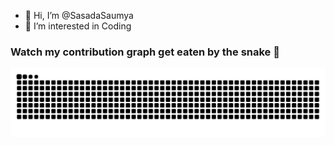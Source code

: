 - 👋 Hi, I’m @SasadaSaumya
- 👀 I’m interested in Coding
<!---
💞️ I’m looking to collaborate on ...
 📫 How to reach me ...
😄 Pronouns: ...
⚡ Fun fact: ...
--->
<!---
SasadaSaumya/SasadaSaumya is a ✨ special ✨ repository because its `README.md` (this file) appears on your GitHub profile.
You can click the Preview link to take a look at your changes.
--->

### Watch my contribution graph get eaten by the snake 🐍

![sasa snake gif](https://github.com/SasadaSaumya/Adyapana-Student-Management-System/blob/main/src/image/GitImg/readmeSnake/github-contribution-grid-snake.svg)
